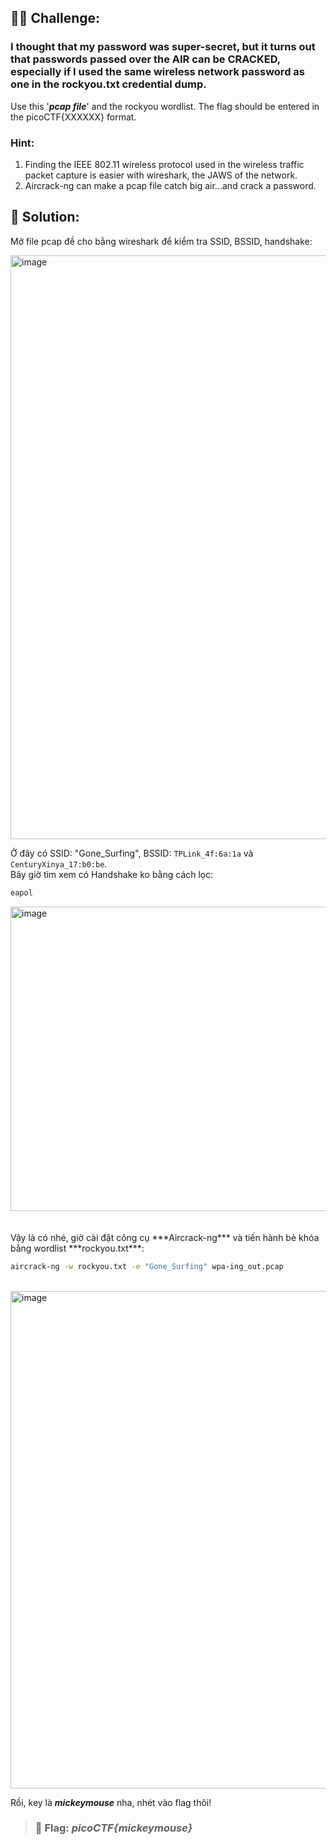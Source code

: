 ## 🕵️‍♂️ Challenge:
### I thought that my password was super-secret, but it turns out that passwords passed over the AIR can be CRACKED, especially if I used the same wireless network password as one in the rockyou.txt credential dump.
Use this '***pcap file***' and the rockyou wordlist. The flag should be entered in the picoCTF{XXXXXX} format.

### Hint:
1. Finding the IEEE 802.11 wireless protocol used in the wireless traffic packet capture is easier with wireshark, the JAWS of the network.
2. Aircrack-ng can make a pcap file catch big air...and crack a password.
## 📝 Solution:  

Mở file pcap đề cho bằng wireshark để kiểm tra SSID, BSSID, handshake:  

<img width="1491" height="934" alt="image" src="https://github.com/user-attachments/assets/f502b332-46e9-4d7e-9334-609fabf9d474" />

Ở đây có SSID: "Gone_Surfing", BSSID: `TPLink_4f:6a:1a` và `CenturyXinya_17:b0:be`.  
Bây giờ tìm xem có Handshake ko bằng cách lọc:
```bash
eapol
```
<img width="912" height="487" alt="image" src="https://github.com/user-attachments/assets/d70f7d22-0276-4626-95e3-47e706f13015" />
<br>
<br>
<br>
Vậy là có nhé, giờ cài đặt công cụ ***Aircrack-ng*** và tiến hành bẻ khóa bằng wordlist ***rockyou.txt***:  

```bash
aircrack-ng -w rockyou.txt -e "Gone_Surfing" wpa-ing_out.pcap
```
<br>
<img width="1015" height="796" alt="image" src="https://github.com/user-attachments/assets/c804fe1a-1537-4b26-ae85-1441a057430b" />

Rồi, key là ***mickeymouse*** nha, nhét vào flag thôi!

>### 🎯 Flag: ***picoCTF{mickeymouse}***
